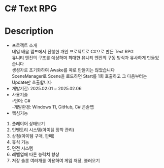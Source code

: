# C# Text RPG

# Description   
- 프로젝트 소개   
내일 배움 캠프에서 진행한 개인 프로젝트로 C#으로 만든 Text RPG   
유니티 엔진의 구조를 예상하며 최대한 유니티 엔진의 구동 방식과 유사하게 만들었습니다   
생성자로 초기화하여 Awake를 따로 만들지는 않았습니다   
SceneManager로 Scene을 로드하면 Start를 1회 호출하고 그 다음부터는 Update만 호출합니다    
- 개발기간: 2025.02.01 ~ 2025.02.06   
- 사용기술   
-언어: C#   
-개발환경: Windows 11, GitHub, C# 콘솔앱   
- 핵심기능   
1. 플레이어 상태보기   
2. 인벤토리 시스템(아이템 장착 관리)   
3. 상점(아이템 구매, 판매)   
4. 휴식 기능   
5. 던전 시스템   
6. 레벨업에 따른 능력치 향상   
7. 저장 슬롯 여러개를 이용하여 게임 저장, 불러오기   


